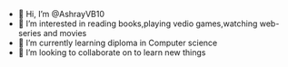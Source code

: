 - 👋 Hi, I’m @AshrayVB10
- 👀 I’m interested in reading books,playing vedio games,watching web-series and movies
- 🌱 I’m currently learning diploma in Computer science
- 💞️ I’m looking to collaborate on to learn new things

<!---
AshrayVB10/AshrayVB10 is a ✨ special ✨ repository because its `README.md` (this file) appears on your GitHub profile.
You can click the Preview link to take a look at your changes.
--->
